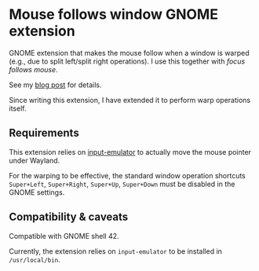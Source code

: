 # Mouse follows window GNOME extension
GNOME extension that makes the mouse follow when a window is warped
(e.g., due to split left/split right operations).
I use this together with _focus follows mouse_.

See my [blog post](https://sebastian-hans.de/blog/mouse-follows-window-gnome-extension/) for details.

Since writing this extension, I have extended it to perform warp operations itself.

## Requirements
This extension relies on [input-emulator](https://github.com/tio/input-emulator)
to actually move the mouse pointer under Wayland.

For the warping to be effective, the standard window operation shortcuts `Super+Left`, `Super+Right`,
`Super+Up`, `Super+Down` must be disabled in the GNOME settings.

## Compatibility & caveats
Compatible with GNOME shell 42.

Currently, the extension relies on `input-emulator` to be installed in
`/usr/local/bin`.
